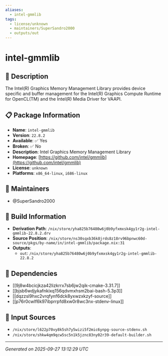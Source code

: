 ```yaml
---
aliases:
  - intel-gmmlib
tags:
  - license/unknown
  - maintainers/SuperSandro2000
  - outputs/out
---
```


# intel-gmmlib

## 📝 Description

The Intel(R) Graphics Memory Management Library provides device specific
and buffer management for the Intel(R) Graphics Compute Runtime for
OpenCL(TM) and the Intel(R) Media Driver for VAAPI.


## 📋 Package Information

- **Name**: `intel-gmmlib`
- **Version**: `22.8.2`
- **Available**: ✅ Yes
- **Broken**: ✅ No
- **Description**: Intel Graphics Memory Management Library
- **Homepage**: [https://github.com/intel/gmmlib](https://github.com/intel/gmmlib)
- **License**: `unknown`
- **Platforms**: `x86_64-linux`, `i686-linux`
## 👥 Maintainers

- @SuperSandro2000


## 🔧 Build Information

- **Derivation Path**: `/nix/store/yha825b76480w6j0b9yfxmxsk4gy1r2g-intel-gmmlib-22.8.2.drv`
- **Source Position**: `/nix/store/ns30sqxb36k8jrds8z18rv96bpnwc60d-source/pkgs/by-name/in/intel-gmmlib/package.nix:31`
- **Outputs**:
  - `out`:  `/nix/store/yha825b76480w6j0b9yfxmxsk4gy1r2g-intel-gmmlib-22.8.2`

## 🔗 Dependencies

- [[9j8w4bcicjkza42lizkrrx7sb6jw2qik-cmake-3.31.7]]
- [[bjsb6wdjykafnkixq156qdvmxhsm2bai-bash-5.3p3]]
- [[dqzzsl9hxc2vrqfynf6dck8yxwzxkzyf-source]]
- [[p76r0cwlf6k97ibprrpfd8xw0r8wc3nx-stdenv-linux]]

## 📁 Input Sources

- `/nix/store/l622p70vy8k5sh7y5wizi5f2mic6ynpg-source-stdenv.sh`
- `/nix/store/shkw4qm9qcw5sc5n1k5jznc83ny02r39-default-builder.sh`

---
*Generated on 2025-09-27 13:12:29 UTC*
